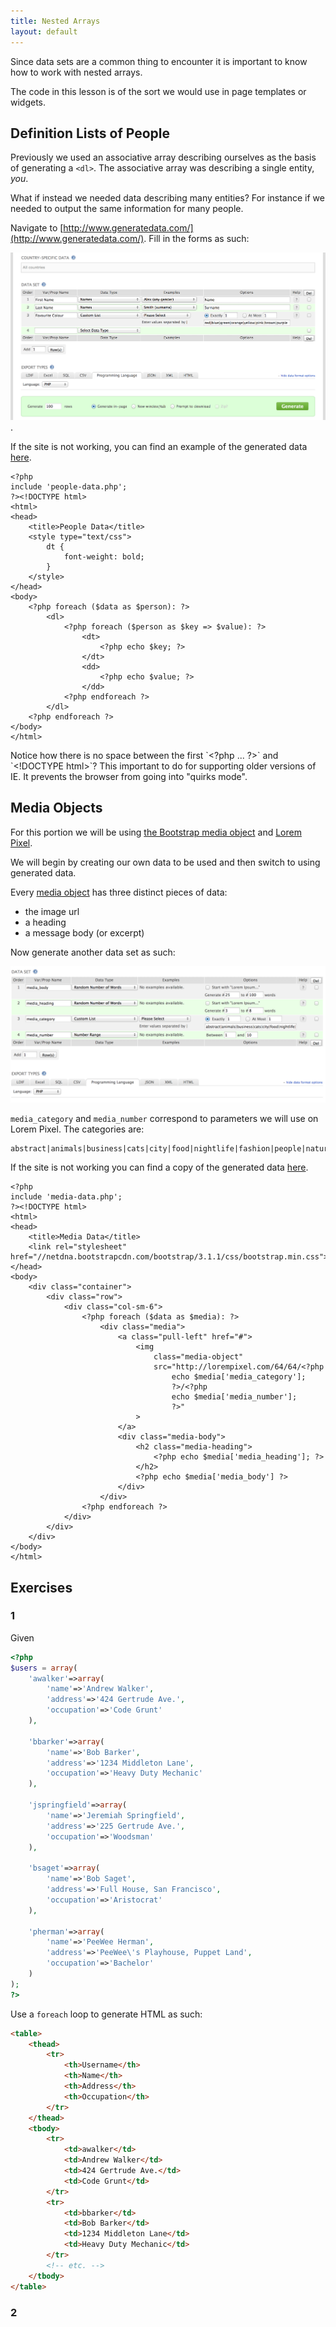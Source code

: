 ```yaml
---
title: Nested Arrays
layout: default
---
```


Since data sets are a common thing to encounter it is important to know how to work with nested arrays.

The code in this lesson is of the sort we would use in page templates or widgets.

## Definition Lists of People

Previously we used an associative array describing ourselves as the basis of generating a `<dl>`. The associative array was describing a single entity, _you_.

What if instead we needed data describing many entities? For instance if we needed to output the same information for many people.

Navigate to [http://www.generatedata.com/](http://www.generatedata.com/). Fill in the forms as such:

![Example form data to generate the list with "First Name", "Last Name", and "Favourite Colour"](../images/example-form--first-name_last-name_fav-colour.png).

If the site is not working, you can find an example of the generated data [here](../sample-data/first-name_last-name_fav-colour.php.txt).

```html+php
<?php
include 'people-data.php';
?><!DOCTYPE html>
<html>
<head>
	<title>People Data</title>
	<style type="text/css">
		dt {
			font-weight: bold;
		}
	</style>
</head>
<body>
	<?php foreach ($data as $person): ?>
		<dl>
			<?php foreach ($person as $key => $value): ?>
				<dt>
					<?php echo $key; ?>
				</dt>
				<dd>
					<?php echo $value; ?>
				</dd>
			<?php endforeach ?>
		</dl>
	<?php endforeach ?>
</body>
</html>
```

<div class="alert alert-warning">
	Notice how there is no space between the first `&lt;?php ... ?&gt;` and `&lt;!DOCTYPE html&gt;`? This important to do for supporting older versions of IE. It prevents the browser from going into "quirks mode".
</div>

## Media Objects

For this portion we will be using [the Bootstrap media object](http://getbootstrap.com/components/#media) and [Lorem Pixel](http://lorempixel.com/).

We will begin by creating our own data to be used and then switch to using generated data.

Every [media object](http://getbootstrap.com/components/#media) has three distinct pieces of data:

- the image url
- a heading
- a message body (or excerpt)

Now generate another data set as such:

![Example form for media data](../images/example-form--media-data.png)

`media_category` and `media_number` correspond to parameters we will use on Lorem Pixel. The categories are:

	abstract|animals|business|cats|city|food|nightlife|fashion|people|nature|sports|technics|transport

If the site is not working you can find a copy of the generated data [here](../sample-data/media-data.php.txt).

```html+php
<?php
include 'media-data.php';
?><!DOCTYPE html>
<html>
<head>
	<title>Media Data</title>
	<link rel="stylesheet" href="//netdna.bootstrapcdn.com/bootstrap/3.1.1/css/bootstrap.min.css">
</head>
<body>
	<div class="container">
		<div class="row">
			<div class="col-sm-6">
				<?php foreach ($data as $media): ?>
					<div class="media">
						<a class="pull-left" href="#">
							<img
								class="media-object"
								src="http://lorempixel.com/64/64/<?php
									echo $media['media_category'];
									?>/<?php
									echo $media['media_number'];
									?>"
							>
						</a>
						<div class="media-body">
							<h2 class="media-heading">
								<?php echo $media['media_heading']; ?>
							</h2>
							<?php echo $media['media_body'] ?>
						</div>
					</div>
				<?php endforeach ?>
			</div>
		</div>
	</div>
</body>
</html>
```

## Exercises

### 1

Given

```php
<?php
$users = array(
	'awalker'=>array(
		'name'=>'Andrew Walker',
		'address'=>'424 Gertrude Ave.',
		'occupation'=>'Code Grunt'
	),

	'bbarker'=>array(
		'name'=>'Bob Barker',
		'address'=>'1234 Middleton Lane',
		'occupation'=>'Heavy Duty Mechanic'
	),

    'jspringfield'=>array(
		'name'=>'Jeremiah Springfield',
		'address'=>'225 Gertrude Ave.',
		'occupation'=>'Woodsman'
	),

    'bsaget'=>array(
		'name'=>'Bob Saget',
		'address'=>'Full House, San Francisco',
		'occupation'=>'Aristocrat'
	),

	'pherman'=>array(
		'name'=>'PeeWee Herman',
		'address'=>'PeeWee\'s Playhouse, Puppet Land',
		'occupation'=>'Bachelor'
	)
);
?>
```

Use a `foreach` loop to generate HTML as such:

```html
<table>
	<thead>
		<tr>
			<th>Username</th>
			<th>Name</th>
			<th>Address</th>
			<th>Occupation</th>
		</tr>
	</thead>
	<tbody>
		<tr>
			<td>awalker</td>
			<td>Andrew Walker</td>
			<td>424 Gertrude Ave.</td>
			<td>Code Grunt</td>
		</tr>
		<tr>
			<td>bbarker</td>
			<td>Bob Barker</td>
			<td>1234 Middleton Lane</td>
			<td>Heavy Duty Mechanic</td>
		</tr>
		<!-- etc. -->
	</tbody>
</table>
```

### 2

